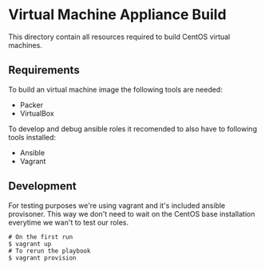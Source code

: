 Virtual Machine Appliance Build
===============================
This directory contain all resources required to build CentOS virtual machines.

Requirements
------------
To build an virtual machine image the following tools are needed:
* Packer
* VirtualBox

To develop and debug ansible roles it recomended to also have to following tools installed:
* Ansible
* Vagrant

Development
-----------
For testing purposes we're using vagrant and it's included ansible provisoner. This way we don't
need to wait on the CentOS base installation everytime we wan't to test our roles.

```
# On the first run
$ vagrant up
# To rerun the playbook
$ vagrant provision
```
